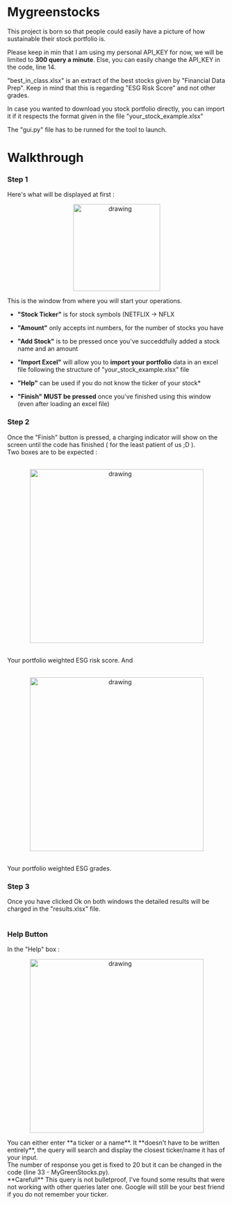 # Mygreenstocks

This project is born so that people could easily have a picture of how sustainable their stock portfolio is.

Please keep in min that I am using my personal API_KEY for now, we will be limited to **300 query a minute**. Else, you can easily change the API_KEY in the code, line 14. 

"best_in_class.xlsx" is an extract of the best stocks given by "Financial Data Prep". Keep in mind that this is regarding "ESG Risk Score" and not other grades.

In case you wanted to download you stock portfolio directly, you can import it if it respects the format given in the file "your_stock_example.xlsx"

The "gui.py" file has to be runned for the tool to launch.

# Walkthrough

<h3>Step 1</h3>
Here's what will be displayed at first : 
<p align="center"> 
<img src="https://github.com/rletilly/Mygreenstocks/assets/55627422/328efca4-bf0f-4d8b-9b7b-e0a02110b666" alt="drawing" width="200"/>
</p>

This is the window from where you will start your operations.

- **"Stock Ticker"** is for stock symbols (NETFLIX -> NFLX
- **"Amount"** only accepts int numbers, for the number of stocks you have
- **"Add Stock"** is to be pressed once you've succeddfully added a stock name and an amount

- **"Import Excel"** will allow you to **import your portfolio** data in an excel file following the structure of "your_stock_example.xlsx" file <br>
- **"Help"** can be used if you do not know the ticker of your stock* <br>
- **"Finish"** **MUST be pressed** once you've finished using this window (even after loading an excel file)

<h3>Step 2</h3>
Once the "Finish" button is pressed, a charging indicator will show on the screen until the code has finished ( for the least patient of us ;D ).
<br> 
Two boxes are to be expected : <br>
<br>
<p align="center"> 
<img src="https://github.com/rletilly/Mygreenstocks/assets/55627422/74bdaa8f-a26c-4245-83c2-607620f3b241" alt="drawing" width="400"/>
</p>
<br>
Your portfolio weighted ESG risk score. And <br>
<br>
<p align="center">
<img src="https://github.com/rletilly/Mygreenstocks/assets/55627422/95ae9957-30a0-46c9-aecb-0ba391c0e0f3" alt="drawing" width="400"/>
</p>
<br>
Your portfolio weighted ESG grades.

<h3>Step 3</h3>
Once you have clicked Ok on both windows the detailed results will be charged in the "results.xlsx" file. 

<br>
<br>

<h3>Help Button</h3>
In the "Help" box :
<p align="center">
<img src="https://github.com/rletilly/Mygreenstocks/assets/55627422/fda870a2-a681-41b8-b1c4-f62b3ae463a6" alt="drawing" width="400"/>
</p>
You can either enter **a ticker or a name**. It **doesn't have to be written entirely**, the query will search and display the closest ticker/name it has of your input. <br>
The number of response you get is fixed to 20 but it can be changed in the code (line 33 - MyGreenStocks.py). <br>
**Carefull** This query is not bulletproof, I've found some results that were not working with other queries later one. Google will still be your best friend if you do not remember your ticker. <br>

